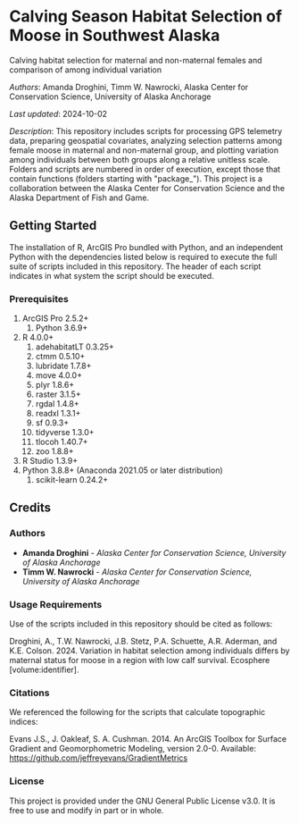 # Calving Season Habitat Selection of Moose in Southwest Alaska
Calving habitat selection for maternal and non-maternal females and comparison of among individual variation

*Authors*:
Amanda Droghini, Timm W. Nawrocki, Alaska Center for Conservation Science, University of Alaska Anchorage

*Last updated*: 2024-10-02

*Description*: This repository includes scripts for processing GPS telemetry data, preparing geospatial covariates, analyzing selection patterns among female moose in maternal and non-maternal group, and plotting variation among individuals between both groups along a relative unitless scale. Folders and scripts are numbered in order of execution, except those that contain functions (folders starting with "package_"). This project is a collaboration between the Alaska Center for Conservation Science and the Alaska Department of Fish and Game.

## Getting Started

The installation of R, ArcGIS Pro bundled with Python, and an independent Python with the dependencies listed below is required to execute the full suite of scripts included in this repository. The header of each script indicates in what system the script should be executed.

### Prerequisites
1. ArcGIS Pro 2.5.2+
   1. Python 3.6.9+
2. R 4.0.0+
   1. adehabitatLT 0.3.25+ 
   2. ctmm 0.5.10+
   3. lubridate 1.7.8+
   4. move 4.0.0+
   5. plyr 1.8.6+
   6. raster 3.1.5+
   7. rgdal 1.4.8+
   8. readxl 1.3.1+
   9. sf 0.9.3+
   10. tidyverse 1.3.0+
   11. tlocoh 1.40.7+
   12. zoo 1.8.8+
3. R Studio 1.3.9+
4. Python 3.8.8+ (Anaconda 2021.05 or later distribution)
   1. scikit-learn 0.24.2+


## Credits

### Authors
* **Amanda Droghini** - *Alaska Center for Conservation Science, University of Alaska Anchorage*
* **Timm W. Nawrocki** - *Alaska Center for Conservation Science, University of Alaska Anchorage*

### Usage Requirements
Use of the scripts included in this repository should be cited as follows:

Droghini, A., T.W. Nawrocki, J.B. Stetz, P.A. Schuette, A.R. Aderman, and K.E. Colson. 2024. Variation in habitat selection among individuals differs by maternal status for moose in a region with low calf survival. Ecosphere [volume:identifier].

### Citations
We referenced the following for the scripts that calculate topographic indices:

Evans J.S., J. Oakleaf, S. A. Cushman. 2014. An ArcGIS Toolbox for Surface Gradient and Geomorphometric Modeling, version 2.0-0. Available: https://github.com/jeffreyevans/GradientMetrics

### License

This project is provided under the GNU General Public License v3.0. It is free to use and modify in part or in whole.
